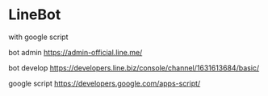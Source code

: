 # LineBot
with google script

bot admin
https://admin-official.line.me/

bot develop
https://developers.line.biz/console/channel/1631613684/basic/

google script
https://developers.google.com/apps-script/
